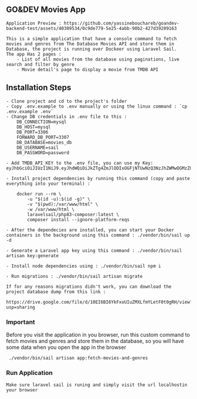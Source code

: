 ## GO&DEV Movies App
    Application Preview : https://github.com/yassinebouchareb/goandev-backend-test/assets/40309534/0c9de779-5e25-4abb-90b2-427d39209163

    This is a simple application that have a console command to fetch movies and genres from The Database Movies API and store them in Database, the project is running over Dockeer using Laravel Sail.
    The app Has 2 pages : 
        - List of all movies from the database using paginations, live search and filter by genre
        - Movie detail's page to display a movie from TMDB API
        
## Installation Steps
    - Clone project and cd to the project's folder
    - Copy .env.example to .env manually or using the linux command : `cp .env.example .env`
    - Change DB credentials in .env file to this : 
        DB_CONNECTION=mysql
        DB_HOST=mysql
        DB_PORT=3306
        FORWARD_DB_PORT=3307
        DB_DATABASE=movies_db
        DB_USERNAME=sail
        DB_PASSWORD=password
        
    - Add TMDB_API_KEY to the .env file, you can use my Key: eyJhbGciOiJIUzI1NiJ9.eyJhdWQiOiJkZTg4ZmJlODIxOGFjNTUwNzQ3NzJhZWMwOGMzZGJmMiIsInN1YiI6IjVlN2JkYzFmNmM3NGI5NGU5NWM5MGVlYiIsInNjb3BlcyI6WyJhcGlfcmVhZCJdLCJ2ZXJzaW9uIjoxfQ.V7zby7Pzza2paODnzTr4Moqg4yNK2njKx_MqIugsWhg
    
    - Install project dependencies by running this command (copy and paste everything into your terminal) : 
    
        docker run --rm \
            -u "$(id -u):$(id -g)" \
            -v "$(pwd):/var/www/html" \
            -w /var/www/html \
            laravelsail/php83-composer:latest \
            composer install --ignore-platform-reqs

    - After the dependecies are installed, you can start your Docker containers in the background using this command : ./vendor/bin/sail up -d
    
    - Generate a Laravel app key using this command : ./vendor/bin/sail artisan key:generate
    
    - Install node dependencies using : ./vendor/bin/sail npm i
    
    - Run migrations : ./vendor/bin/sail artisan migrate 
    
    If for any reasons migrations didn't work, you can download the project database dump from this link : 
    
    https://drive.google.com/file/d/10EI6BI6YkFxoUIuZMXLfmYLetF0t0gRH/view?usp=sharing

### Important
 Before you visit the application in you browser, run this custom command to fetch movies and genres and store them in the database, so you will have some data when you open the app in the browser

     ./vendor/bin/sail artisan app:fetch-movies-and-genres
    
 
### Run Application
    Make sure laravel sail is runing and simply visit the url localhostin your browser
 
      
    
    
